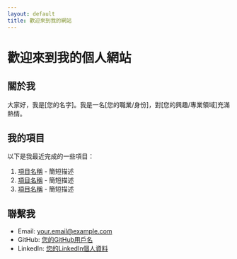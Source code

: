 ```yaml
---
layout: default
title: 歡迎來到我的網站
---
```


# 歡迎來到我的個人網站

## 關於我

大家好，我是[您的名字]。我是一名[您的職業/身份]，對[您的興趣/專業領域]充滿熱情。

## 我的項目

以下是我最近完成的一些項目：

1. [項目名稱](鏈接) - 簡短描述
2. [項目名稱](鏈接) - 簡短描述
3. [項目名稱](鏈接) - 簡短描述

## 聯繫我

- Email: your.email@example.com
- GitHub: [您的GitHub用戶名](https://github.com/您的用戶名)
- LinkedIn: [您的LinkedIn個人資料](https://www.linkedin.com/in/您的用戶名)
